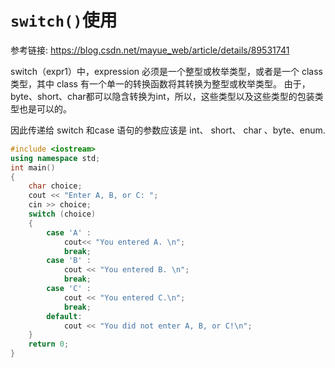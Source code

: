 # `switch()`使用

参考链接: https://blog.csdn.net/mayue_web/article/details/89531741



switch（expr1）中，expression 必须是一个整型或枚举类型，或者是一个 class 类型，其中 class 有一个单一的转换函数将其转换为整型或枚举类型。
由于，byte、short、char都可以隐含转换为int，所以，这些类型以及这些类型的包装类型也是可以的。

因此传递给 switch 和case 语句的参数应该是 int、 short、 char 、byte、enum.

```c++
#include <iostream>
using namespace std;
int main()
{
    char choice;
    cout << "Enter A, B, or C: ";
    cin >> choice;
    switch (choice)
    {
        case 'A' :
            cout<< "You entered A. \n";
            break;
        case 'B' :
            cout << "You entered B. \n";
            break;
        case 'C' :
            cout << "You entered C.\n";
            break;
        default:
            cout << "You did not enter A, B, or C!\n";
    }
    return 0;
}
```

